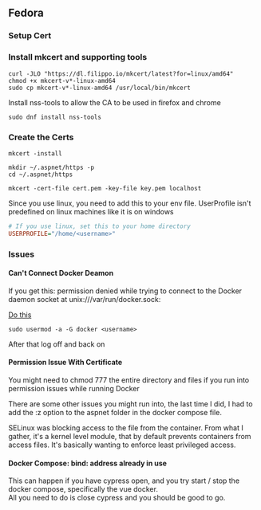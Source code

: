 ## Fedora

### Setup Cert

### Install mkcert and supporting tools

```shell
curl -JLO "https://dl.filippo.io/mkcert/latest?for=linux/amd64"
chmod +x mkcert-v*-linux-amd64
sudo cp mkcert-v*-linux-amd64 /usr/local/bin/mkcert
```

Install nss-tools to allow the CA to be used in firefox and chrome
```shell
sudo dnf install nss-tools
```

### Create the Certs
```shell
mkcert -install

mkdir ~/.aspnet/https -p
cd ~/.aspnet/https

mkcert -cert-file cert.pem -key-file key.pem localhost
```

Since you use linux, you need to add this to your env file.  UserProfile isn't predefined on linux machines like it is
on windows
```ini
# If you use linux, set this to your home directory
USERPROFILE="/home/<username>"
```

### Issues

#### Can't Connect Docker Deamon
If you get this:
permission denied while trying to connect to the Docker daemon socket at unix:///var/run/docker.sock:

[Do this](https://stackoverflow.com/questions/47854463/docker-got-permission-denied-while-trying-to-connect-to-the-docker-daemon-socke)
```shell
sudo usermod -a -G docker <username>
```
After that log off and back on

#### Permission Issue With Certificate
You might need to chmod 777 the entire directory and files if you run into permission issues while running Docker

There are some other issues you might run into, the last time I did, I had to add the :z option to the aspnet folder in
the docker compose file.

SELinux was blocking access to the file from the container.  From what I gather, it's a kernel level module, that
by default prevents containers from access files.  It's basically wanting to enforce least privileged access.

#### Docker Compose: bind: address already in use
This can happen if you have cypress open, and you try start / stop the docker compose, specifically the vue docker.  
All you need to do is close cypress and you should be good to go.